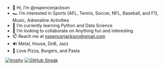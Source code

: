 - 👋 Hi, I’m @nspencerjackson
- 🏎 I’m interested in Sports [AFL, Tennis, Soccer, NFL, Baseball, and F1], Music, Adrenaline Activities
- 🌱 I’m currently learning Python and Data Science
- 💞️ I’m looking to collaborate on Anything fun and interesting
- 📫 Reach me at nspencerjackson@gmail.com
- 🔊 Metal, House, DnB, Jazz
- 🍕 Love Pizza, Burgers, and Pasta

<!---
nspencerjackson/nspencerjackson is a ✨ special ✨ repository because its `README.md` (this file) appears on your GitHub profile.
You can click the Preview link to take a look at your changes.
--->

[![trophy](https://github-profile-trophy.vercel.app/?username=nspencerjackson)](https://github.com/ryo-ma/github-profile-trophy)
[![GitHub Streak](http://github-readme-streak-stats.herokuapp.com?user=nspencerjackson&theme=tokyonight&date_format=M%20j%5B%2C%20Y%5D)](https://git.io/streak-stats)
